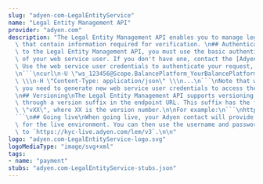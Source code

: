 ```yaml
---
slug: "adyen-com-LegalEntityService"
name: "Legal Entity Management API"
provider: "adyen.com"
description: "The Legal Entity Management API enables you to manage legal entities\
  \ that contain information required for verification. \n## Authentication\nTo connect\
  \ to the Legal Entity Management API, you must use the basic authentication credentials\
  \ of your web service user. If you don't have one, contact the [Adyen Support Team](https://www.adyen.help/hc/en-us/requests/new).\
  \ Use the web service user credentials to authenticate your request, for example:\n\
  \n```\ncurl\n-U \"ws_123456@Scope.BalancePlatform_YourBalancePlatform\":\"YourWsPassword\"\
  \ \\\n-H \"Content-Type: application/json\" \\\n...\n```\nNote that when going live,\
  \ you need to generate new web service user credentials to access the [live endpoints](https://docs.adyen.com/development-resources/live-endpoints).\n\
  \n## Versioning\nThe Legal Entity Management API supports versioning of its endpoints\
  \ through a version suffix in the endpoint URL. This suffix has the following format:\
  \ \"vXX\", where XX is the version number.\n\nFor example:\n```\nhttps://kyc-test.adyen.com/lem/v3/legalEntities\n\
  ```\n## Going live\nWhen going live, your Adyen contact will provide your API credential\
  \ for the live environment. You can then use the username and password to send requests\
  \ to `https://kyc-live.adyen.com/lem/v3`.\n\n"
logo: "adyen.com-LegalEntityService-logo.svg"
logoMediaType: "image/svg+xml"
tags:
- name: "payment"
stubs: "adyen.com-LegalEntityService-stubs.json"
---
```


